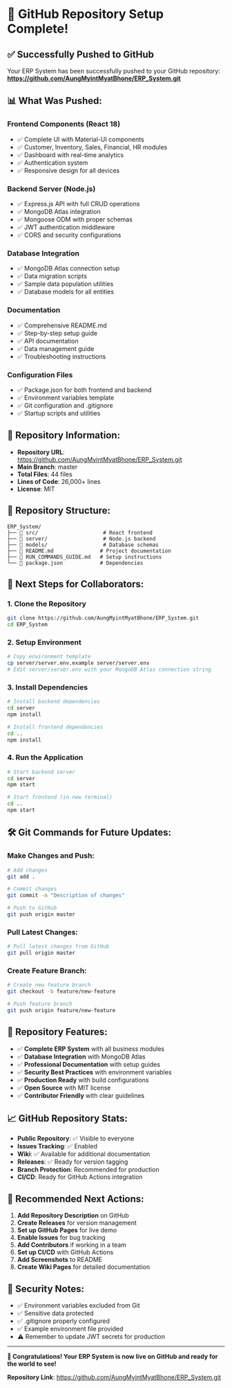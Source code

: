 # 🎉 GitHub Repository Setup Complete!

## ✅ **Successfully Pushed to GitHub**

Your ERP System has been successfully pushed to your GitHub repository:
**https://github.com/AungMyintMyatBhone/ERP_System.git**

## 📊 **What Was Pushed:**

### **Frontend Components (React 18)**
- ✅ Complete UI with Material-UI components
- ✅ Customer, Inventory, Sales, Financial, HR modules
- ✅ Dashboard with real-time analytics
- ✅ Authentication system
- ✅ Responsive design for all devices

### **Backend Server (Node.js)**
- ✅ Express.js API with full CRUD operations
- ✅ MongoDB Atlas integration
- ✅ Mongoose ODM with proper schemas
- ✅ JWT authentication middleware
- ✅ CORS and security configurations

### **Database Integration**
- ✅ MongoDB Atlas connection setup
- ✅ Data migration scripts
- ✅ Sample data population utilities
- ✅ Database models for all entities

### **Documentation**
- ✅ Comprehensive README.md
- ✅ Step-by-step setup guide
- ✅ API documentation
- ✅ Data management guide
- ✅ Troubleshooting instructions

### **Configuration Files**
- ✅ Package.json for both frontend and backend
- ✅ Environment variables template
- ✅ Git configuration and .gitignore
- ✅ Startup scripts and utilities

## 🔗 **Repository Information:**

- **Repository URL**: https://github.com/AungMyintMyatBhone/ERP_System.git
- **Main Branch**: master
- **Total Files**: 44 files
- **Lines of Code**: 26,000+ lines
- **License**: MIT

## 📂 **Repository Structure:**

```
ERP_System/
├── 📁 src/                     # React frontend
├── 📁 server/                  # Node.js backend
├── 📁 models/                  # Database schemas
├── 📄 README.md               # Project documentation
├── 📄 RUN_COMMANDS_GUIDE.md   # Setup instructions
└── 📄 package.json            # Dependencies
```

## 🚀 **Next Steps for Collaborators:**

### **1. Clone the Repository**
```bash
git clone https://github.com/AungMyintMyatBhone/ERP_System.git
cd ERP_System
```

### **2. Setup Environment**
```bash
# Copy environment template
cp server/server.env.example server/server.env
# Edit server/server.env with your MongoDB Atlas connection string
```

### **3. Install Dependencies**
```bash
# Install backend dependencies
cd server
npm install

# Install frontend dependencies
cd ..
npm install
```

### **4. Run the Application**
```bash
# Start backend server
cd server
npm start

# Start frontend (in new terminal)
cd ..
npm start
```

## 🛠️ **Git Commands for Future Updates:**

### **Make Changes and Push:**
```bash
# Add changes
git add .

# Commit changes
git commit -m "Description of changes"

# Push to GitHub
git push origin master
```

### **Pull Latest Changes:**
```bash
# Pull latest changes from GitHub
git pull origin master
```

### **Create Feature Branch:**
```bash
# Create new feature branch
git checkout -b feature/new-feature

# Push feature branch
git push origin feature/new-feature
```

## 🌟 **Repository Features:**

- ✅ **Complete ERP System** with all business modules
- ✅ **Database Integration** with MongoDB Atlas
- ✅ **Professional Documentation** with setup guides
- ✅ **Security Best Practices** with environment variables
- ✅ **Production Ready** with build configurations
- ✅ **Open Source** with MIT license
- ✅ **Contributor Friendly** with clear guidelines

## 📈 **GitHub Repository Stats:**

- **Public Repository**: ✅ Visible to everyone
- **Issues Tracking**: ✅ Enabled
- **Wiki**: ✅ Available for additional documentation
- **Releases**: ✅ Ready for version tagging
- **Branch Protection**: Recommended for production
- **CI/CD**: Ready for GitHub Actions integration

## 🎯 **Recommended Next Actions:**

1. **Add Repository Description** on GitHub
2. **Create Releases** for version management
3. **Set up GitHub Pages** for live demo
4. **Enable Issues** for bug tracking
5. **Add Contributors** if working in a team
6. **Set up CI/CD** with GitHub Actions
7. **Add Screenshots** to README
8. **Create Wiki Pages** for detailed documentation

## 🔐 **Security Notes:**

- ✅ Environment variables excluded from Git
- ✅ Sensitive data protected
- ✅ .gitignore properly configured
- ✅ Example environment file provided
- ⚠️ Remember to update JWT secrets for production

---

**🎉 Congratulations! Your ERP System is now live on GitHub and ready for the world to see!**

**Repository Link**: https://github.com/AungMyintMyatBhone/ERP_System.git